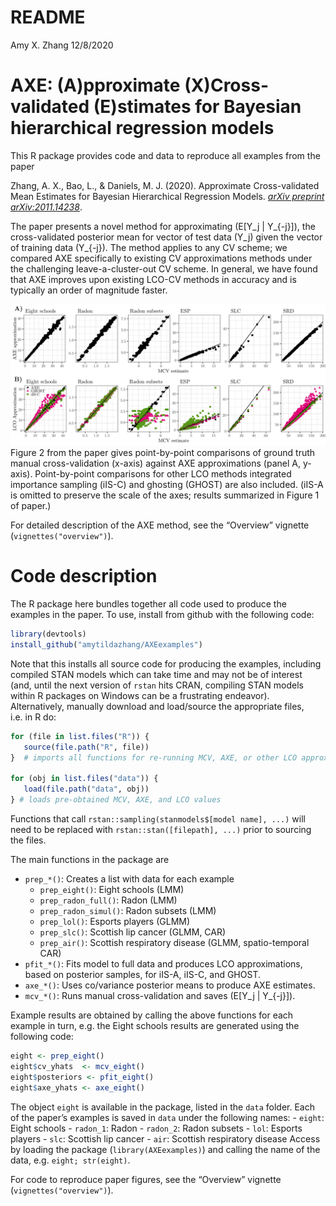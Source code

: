 README
================
Amy X. Zhang
12/8/2020

# AXE: (A)pproximate (X)Cross-validated (E)stimates for Bayesian hierarchical regression models

This R package provides code and data to reproduce all examples from the
paper

Zhang, A. X., Bao, L., & Daniels, M. J. (2020). Approximate
Cross-validated Mean Estimates for Bayesian Hierarchical Regression
Models. [*arXiv preprint
arXiv:2011.14238*](https://arxiv.org/abs/2011.14238).

The paper presents a novel method for approximating \(E[Y_j | Y_{-j}]\),
the cross-validated posterior mean for vector of test data \(Y_j\) given
the vector of training data \(Y_{-j}\). The method applies to any CV
scheme; we compared AXE specifically to existing CV approximations
methods under the challenging leave-a-cluster-out CV scheme. In general,
we have found that AXE improves upon existing LCO-CV methods in accuracy
and is typically an order of magnitude faster.

![Figure 2 from paper](data-raw/p_both.png) Figure 2 from the paper
gives point-by-point comparisons of ground truth manual cross-validation
(x-axis) against AXE approximations (panel A, y-axis). Point-by-point
comparisons for other LCO methods integrated importance sampling (iIS-C)
and ghosting (GHOST) are also included. (iIS-A is omitted to preserve
the scale of the axes; results summarized in Figure 1 of paper.)

For detailed description of the AXE method, see the “Overview” vignette
(`vignettes("overview")`).

# Code description

The R package here bundles together all code used to produce the
examples in the paper. To use, install from github with the following
code:

``` r
library(devtools)
install_github("amytildazhang/AXEexamples")
```

Note that this installs all source code for producing the examples,
including compiled STAN models which can take time and may not be of
interest (and, until the next version of `rstan` hits CRAN, compiling
STAN models within R packages on Windows can be a frustrating endeavor).
Alternatively, manually download and load/source the appropriate files,
i.e. in R do:

``` r
for (file in list.files("R")) {
   source(file.path("R", file))
}  # imports all functions for re-running MCV, AXE, or other LCO approximations

for (obj in list.files("data")) {
   load(file.path("data", obj))
} # loads pre-obtained MCV, AXE, and LCO values
```

Functions that call `rstan::sampling(stanmodels$[model name], ...)` will
need to be replaced with `rstan::stan([filepath], ...)` prior to
sourcing the files.

The main functions in the package are

  - `prep_*()`: Creates a list with data for each example
      - `prep_eight()`: Eight schools (LMM)
      - `prep_radon_full()`: Radon (LMM)
      - `prep_radon_simul()`: Radon subsets (LMM)
      - `prep_lol()`: Esports players (GLMM)
      - `prep_slc()`: Scottish lip cancer (GLMM, CAR)
      - `prep_air()`: Scottish respiratory disease (GLMM,
        spatio-temporal CAR)
  - `pfit_*()`: Fits model to full data and produces LCO approximations,
    based on posterior samples, for iIS-A, iIS-C, and GHOST.
  - `axe_*()`: Uses co/variance posterior means to produce AXE
    estimates.
  - `mcv_*()`: Runs manual cross-validation and saves
    \(E[Y_j | Y_{-j}]\).

Example results are obtained by calling the above functions for each
example in turn, e.g. the Eight schools results are generated using the
following code:

``` r
eight <- prep_eight() 
eight$cv_yhats  <- mcv_eight() 
eight$posteriors <- pfit_eight() 
eight$axe_yhats <- axe_eight() 
```

The object `eight` is available in the package, listed in the `data`
folder. Each of the paper’s examples is saved in `data` under the
following names: - `eight`: Eight schools - `radon_1`: Radon -
`radon_2`: Radon subsets - `lol`: Esports players - `slc`: Scottish lip
cancer - `air`: Scottish respiratory disease Access by loading the
package (`library(AXEexamples)`) and calling the name of the data, e.g.
`eight; str(eight)`.

For code to reproduce paper figures, see the “Overview” vignette
(`vignettes("overview")`).

